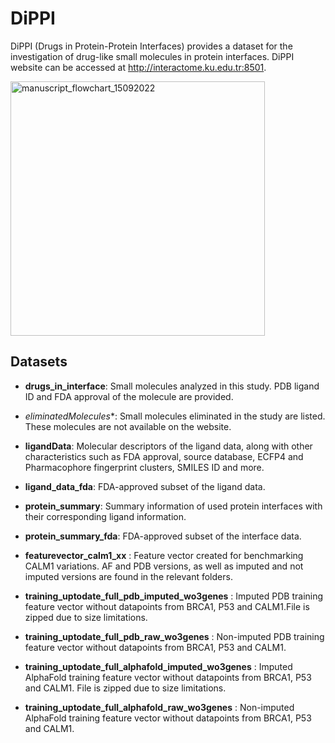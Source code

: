 
# DiPPI

DiPPI (Drugs in Protein-Protein Interfaces) provides a dataset for the investigation of drug-like small molecules in protein interfaces. DiPPI website can be accessed at http://interactome.ku.edu.tr:8501. 

<img width="407" alt="manuscript_flowchart_15092022" src="https://github.com/ku-cosbi/DiPPI/assets/26777185/41d47e78-f78e-4109-b99c-10afb3005a48">


## Datasets

- **drugs_in_interface**: Small molecules analyzed in this study. PDB ligand ID and FDA approval of the molecule are provided.
- *eliminatedMolecules**: Small molecules eliminated in the study are listed. These molecules are not available on the website.
- **ligandData**: Molecular descriptors of the ligand data, along with other characteristics such as FDA approval, source database, ECFP4 and Pharmacophore fingerprint clusters, SMILES ID and more.
- **ligand_data_fda**: FDA-approved subset of the ligand data.
- **protein_summary**: Summary information of used protein interfaces with their corresponding ligand information.
- **protein_summary_fda**: FDA-approved subset of the interface data.



- **featurevector_calm1_xx** : Feature vector created for benchmarking CALM1 variations. AF and PDB versions, as well as imputed and not imputed versions are found in the relevant folders.
- **training_uptodate_full_pdb_imputed_wo3genes** : Imputed PDB training feature vector without datapoints from BRCA1, P53 and CALM1.File is zipped due to size limitations.
- **training_uptodate_full_pdb_raw_wo3genes** : Non-imputed PDB training feature vector without datapoints from BRCA1, P53 and CALM1.
- **training_uptodate_full_alphafold_imputed_wo3genes** : Imputed AlphaFold training feature vector without datapoints from BRCA1, P53 and CALM1. File is zipped due to size limitations.
- **training_uptodate_full_alphafold_raw_wo3genes** : Non-imputed AlphaFold training feature vector without datapoints from BRCA1, P53 and CALM1.
